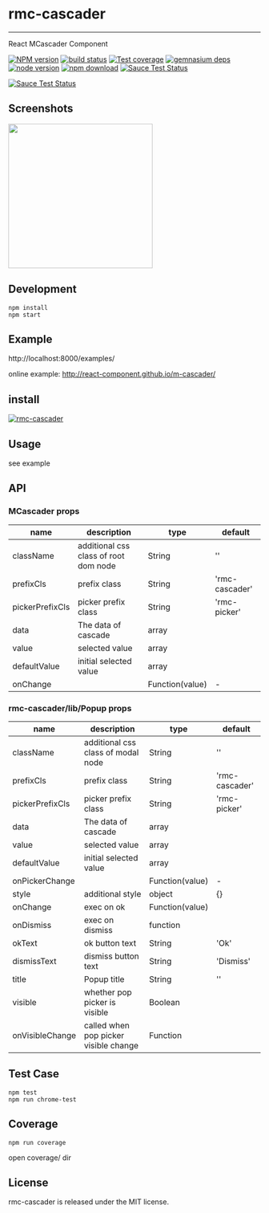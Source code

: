 # rmc-cascader
---

React MCascader Component


[![NPM version][npm-image]][npm-url]
[![build status][travis-image]][travis-url]
[![Test coverage][coveralls-image]][coveralls-url]
[![gemnasium deps][gemnasium-image]][gemnasium-url]
[![node version][node-image]][node-url]
[![npm download][download-image]][download-url]
[![Sauce Test Status](https://saucelabs.com/buildstatus/rmc-cascader)](https://saucelabs.com/u/rmc-cascader)

[![Sauce Test Status](https://saucelabs.com/browser-matrix/rmc-cascader.svg)](https://saucelabs.com/u/rmc-cascader)

[npm-image]: http://img.shields.io/npm/v/rmc-cascader.svg?style=flat-square
[npm-url]: http://npmjs.org/package/rmc-cascader
[travis-image]: https://img.shields.io/travis/react-component/m-cascader.svg?style=flat-square
[travis-url]: https://travis-ci.org/react-component/m-cascader
[coveralls-image]: https://img.shields.io/coveralls/react-component/m-cascader.svg?style=flat-square
[coveralls-url]: https://coveralls.io/r/react-component/m-cascader?branch=master
[gemnasium-image]: http://img.shields.io/gemnasium/react-component/m-cascader.svg?style=flat-square
[gemnasium-url]: https://gemnasium.com/react-component/m-cascader
[node-image]: https://img.shields.io/badge/node.js-%3E=_0.10-green.svg?style=flat-square
[node-url]: http://nodejs.org/download/
[download-image]: https://img.shields.io/npm/dm/rmc-cascader.svg?style=flat-square
[download-url]: https://npmjs.org/package/rmc-cascader


## Screenshots

<img src="https://os.alipayobjects.com/rmsportal/EJtTSrdrAcdTbFm.png" width="288"/>


## Development

```
npm install
npm start
```

## Example

http://localhost:8000/examples/


online example: http://react-component.github.io/m-cascader/


## install

[![rmc-cascader](https://nodei.co/npm/rmc-cascader.png)](https://npmjs.org/package/rmc-cascader)

## Usage
see example

## API

### MCascader props

| name     | description    | type     | default      |
|----------|----------------|----------|--------------|
|className | additional css class of root dom node | String | '' |
|prefixCls | prefix class | String | 'rmc-cascader' |
|pickerPrefixCls | picker prefix class | String | 'rmc-picker' |
|data | The data of cascade | array  |  |
|value | selected value | array  |  |
|defaultValue | initial selected value | array  |  |
|onChange |  | Function(value) | - |


### rmc-cascader/lib/Popup props

| name     | description    | type     | default      |
|----------|----------------|----------|--------------|
|className | additional css class of modal node | String | '' |
|prefixCls | prefix class | String | 'rmc-cascader' |
|pickerPrefixCls | picker prefix class | String | 'rmc-picker' |
|data | The data of cascade | array  |  |
|value | selected value | array  |  |
|defaultValue | initial selected value | array  |  |
|onPickerChange |  | Function(value) | - |
|style | additional style | object | {} |
|onChange | exec on ok | Function(value) |  |
|onDismiss | exec on dismiss | function |  |
|okText | ok button text | String | 'Ok' |
|dismissText | dismiss button text | String | 'Dismiss' |
|title | Popup title | String | '' |
|visible | whether pop picker is visible | Boolean | |
|onVisibleChange | called when pop picker visible change | Function | |

## Test Case

```
npm test
npm run chrome-test
```

## Coverage

```
npm run coverage
```

open coverage/ dir

## License

rmc-cascader is released under the MIT license.
